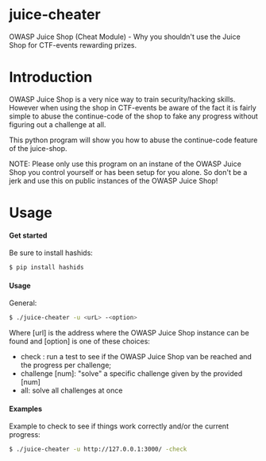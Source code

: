 # juice-cheater
OWASP Juice Shop (Cheat Module) - Why you shouldn't use the Juice Shop for CTF-events rewarding prizes.

# Introduction
OWASP Juice Shop is a very nice way to train security/hacking skills. However when using the shop in CTF-events be aware of the fact it is fairly simple to abuse the continue-code of the shop to fake any progress without figuring out a challenge at all. 

This python program will show you how to abuse the continue-code feature of the juice-shop. 

NOTE: Please only use this program on an instane of the OWASP Juice Shop you control yourself or has been setup for you alone. So don't be a jerk and use this on public instances of the OWASP Juice Shop!

# Usage
#### Get started
Be sure to install hashids:
```sh
$ pip install hashids
```
#### Usage
General:
```sh
$ ./juice-cheater -u <urL> -<option>  
```
Where [url] is the address where the OWASP Juice Shop instance can be found and [option] is one of these choices:
  - check : run a test to see if the OWASP Juice Shop van be reached and the progress per challenge;
  - challenge [num]: "solve" a specific challenge given by the provided [num]
  - all: solve all challenges at once

#### Examples
Example to check to see if things work correctly and/or the current progress:
```sh
$ ./juice-cheater -u http://127.0.0.1:3000/ -check 
```
